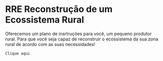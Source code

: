 # RRE Reconstrução de um Ecossistema Rural
Oferecemos um plano de insrtruções para você, um pequeno produtor rural. Para que você seja capaz de reconstruir o ecossistema da sua zona rural de acordo com as suas  necessidades!
```
Clique aqui
```
